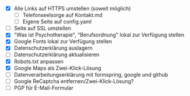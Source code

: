 * [X] Alle Links auf HTTPS umstellen (soweit möglich)
  * [ ] Telefonseelsorge auf Kontakt.md
  * [ ] Eigene Seite auf config.yaml
* [ ] Seite auf SSL umstellen
* [X] "Was ist Psychotherapie", "Berufsordnung" lokal zur Verfügung stellen
* [X] Google Fonts lokal zur Verfügung stellen
* [X] Datenschutzerklärung auslagern
* [ ] Datenschutzerklärung aktualisieren
* [X] Robots.txt anpassen
* [X] Google Maps als Zwei-Klick-Lösung
* [ ] Datenverarbeitungserklärung mit formspring, google und github
* [ ] Google ReCaptcha entfernen/Zwei-Klick-Lösung?
* [ ] PGP für E-Mail-Formular
